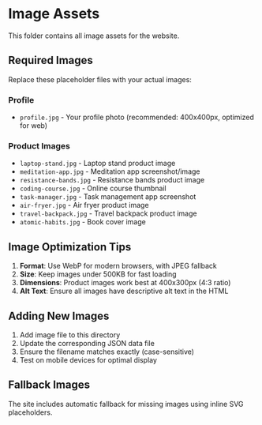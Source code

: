 # Image Assets

This folder contains all image assets for the website.

## Required Images

Replace these placeholder files with your actual images:

### Profile
- `profile.jpg` - Your profile photo (recommended: 400x400px, optimized for web)

### Product Images
- `laptop-stand.jpg` - Laptop stand product image
- `meditation-app.jpg` - Meditation app screenshot/image
- `resistance-bands.jpg` - Resistance bands product image
- `coding-course.jpg` - Online course thumbnail
- `task-manager.jpg` - Task management app screenshot
- `air-fryer.jpg` - Air fryer product image
- `travel-backpack.jpg` - Travel backpack product image
- `atomic-habits.jpg` - Book cover image

## Image Optimization Tips

1. **Format**: Use WebP for modern browsers, with JPEG fallback
2. **Size**: Keep images under 500KB for fast loading
3. **Dimensions**: Product images work best at 400x300px (4:3 ratio)
4. **Alt Text**: Ensure all images have descriptive alt text in the HTML

## Adding New Images

1. Add image file to this directory
2. Update the corresponding JSON data file
3. Ensure the filename matches exactly (case-sensitive)
4. Test on mobile devices for optimal display

## Fallback Images

The site includes automatic fallback for missing images using inline SVG placeholders.